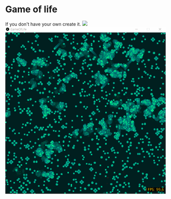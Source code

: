 <h1> Game of life </h1>
If you don't have your own create it.
<img src="GameOfLife_FastUnstable/screen.gif">
<img src="GameOfLife/screen.gif">
